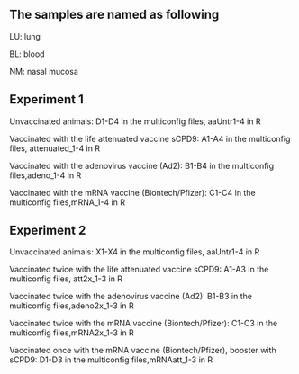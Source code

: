 ## The samples are named as following

LU: lung

BL: blood

NM: nasal mucosa

## Experiment 1
Unvaccinated animals: D1-D4 in the multiconfig files, aaUntr1-4 in R

Vaccinated with the life attenuated vaccine sCPD9: A1-A4 in the multiconfig files, attenuated_1-4 in R

Vaccinated with the adenovirus vaccine (Ad2): B1-B4 in the multiconfig files,adeno_1-4 in R

Vaccinated with the mRNA vaccine (Biontech/Pfizer): C1-C4 in the multiconfig files,mRNA_1-4 in R

## Experiment 2
Unvaccinated animals: X1-X4 in the multiconfig files, aaUntr1-4 in R

Vaccinated twice with the life attenuated vaccine sCPD9: A1-A3 in the multiconfig files, att2x_1-3 in R

Vaccinated twice with the adenovirus vaccine (Ad2): B1-B3 in the multiconfig files,adeno2x_1-3 in R

Vaccinated twice with the mRNA vaccine (Biontech/Pfizer): C1-C3 in the multiconfig files,mRNA2x_1-3 in R

Vaccinated once with the mRNA vaccine (Biontech/Pfizer), booster with sCPD9: D1-D3 in the multiconfig files,mRNAatt_1-3 in R

